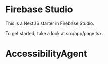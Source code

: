 # Firebase Studio

This is a NextJS starter in Firebase Studio.

To get started, take a look at src/app/page.tsx.
# AccessibilityAgent

